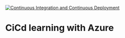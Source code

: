 [![Continuous Integration and Continuous Deployment](https://github.com/KopfSzmercen/ci-cd/actions/workflows/ci-cd.yaml/badge.svg)](https://github.com/KopfSzmercen/ci-cd/actions/workflows/ci-cd.yaml)

# CiCd learning with Azure 
